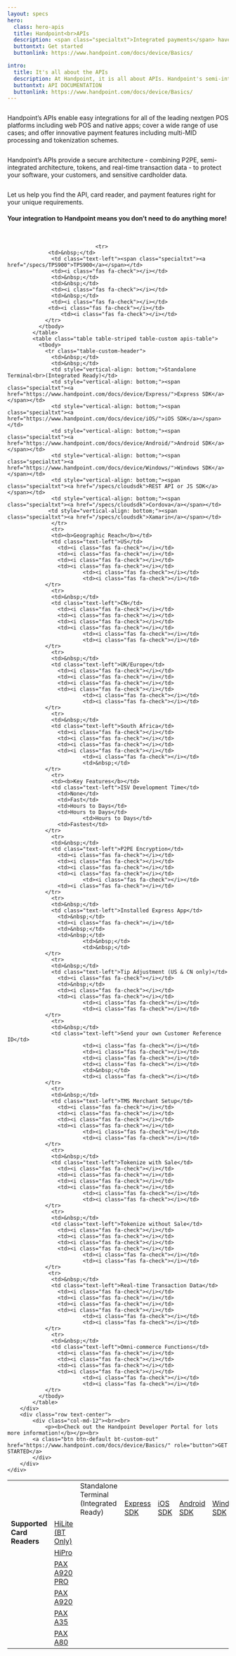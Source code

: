 ```yaml
---
layout: specs
hero: 
  class: hero-apis
  title: Handpoint<br>APIs
  description: <span class="specialtxt">Integrated payments</span> have <br>never been so easy
  buttontxt: Get started
  buttonlink: https://www.handpoint.com/docs/device/Basics/

intro: 
  title: It's all about the APIs
  description: At Handpoint, it is all about APIs. Handpoint's semi-integrated architecture means all complex payment handling is abstracted. Your developers simply use one of our easy APIs to integrate to our platform and your growth trajectory is transformed.<br><br>
  buttontxt: API DOCUMENTATION
  buttonlink: https://www.handpoint.com/docs/device/Basics/
---
```

<div class="section section-lightcolor section-blurbs blurbs-apis">
	<div class="container">
		<div class="row">
			<div class="blurb col-md-4 col-sm-4">
		    	<img src="https://handpoint.imgix.net/Website%20refresh%20photos/icons/ico13.svg" alt=""/>
				<p>Handpoint’s APIs enable easy integrations for all of the leading nextgen POS platforms including web POS and native apps; cover a wide range of use cases; and offer innovative payment features including multi-MID processing and tokenization schemes.</p>
		    </div>
			<div class="blurb col-md-4 col-sm-4">
		    	<img src="https://handpoint.imgix.net/Website%20refresh%20photos/icons/ico14.svg" alt=""/>
				<p>Handpoint’s APIs provide a secure architecture - combining P2PE, semi-integrated architecture, tokens, and real-time transaction data - to protect your software, your customers, and sensitive cardholder data.</p>
		    </div>
			<div class="blurb col-md-4 col-sm-4">
		    	<img src="https://handpoint.imgix.net/Website%20refresh%20photos/icons/ico15.svg" alt=""/>
				<p>Let us help you find the API, card reader, and payment features right for your unique requirements.</p>
		    </div>
		</div>
	</div>
</div>
<!-- APIS -->	
<div class="section">
	<div class="container">
		<div class="row text-center">
			<h4>Your integration to Handpoint means you don’t need to do anything more!</h4>
			<br>
		</div>
		<div class="row">
			<table class="table table-striped table-custom apis-table">
			  <tbody>
			    <tr class="table-custom-header">
			      <td>&nbsp;</td>
			      <td>&nbsp;</td>
			      <td style="vertical-align: bottom;">Standalone Terminal<br>(Integrated Ready)</td>
			      <td style="vertical-align: bottom;"><span class="specialtxt"><a href="https://www.handpoint.com/docs/device/Express/">Express SDK</a></span></td>    
			      <td style="vertical-align: bottom;"><span class="specialtxt"><a href="https://www.handpoint.com/docs/device/iOS/">iOS SDK</a></span></td>
			      <td style="vertical-align: bottom;"><span class="specialtxt"><a href="https://www.handpoint.com/docs/device/Android/">Android SDK</a></span></td>
			      <td style="vertical-align: bottom;"><span class="specialtxt"><a href="https://www.handpoint.com/docs/device/Windows/">Windows SDK</a></span></td>
			      <td style="vertical-align: bottom;"><span class="specialtxt"><a href="https://www.handpoint.com/docs/device/REST-API/">REST API or JS SDK</a></span></td>  
			     <td style="vertical-align: bottom;"><span class="specialtxt"><a href="https://www.npmjs.com/package/cordova-plugin-handpoint">Cordova</a></span></td> 
			     <td style="vertical-align: bottom;"><span class="specialtxt"><a href="https://github.com/thescruba/xamarin-handpoint-bindings">Xamarin</a></span></td>  
			    </tr>
			    <tr>
			      <td><b>Supported Card Readers</b></td>
			      <td class="text-left"><span class="specialtxt"><a href="/specs/hilite">HiLite (BT Only)</a></span></td>
			      <td>&nbsp;</td>
			      <td><i class="fas fa-check"></i></td>
			      <td><i class="fas fa-check"></i></td>
			      <td><i class="fas fa-check"></i></td>
			      <td><i class="fas fa-check"></i></td>
			      <td>&nbsp;</td>
			     <td><i class="fas fa-check"></i></td>			      
		             <td><i class="fas fa-check"></i></td>
			    </tr>
				<tr>
			      <td>&nbsp;</td>
			      <td class="text-left"><span class="specialtxt"><a href="/specs/hipro">HiPro</a></span></td>
					<td>&nbsp;</td>
			      <td><i class="fas fa-check"></i></td>
			      <td><i class="fas fa-check"></i></td>
			      <td>&nbsp;</td>
			      <td>&nbsp;</td>
			      <td>&nbsp;</td>
			      <td>&nbsp;</td>
			      <td>&nbsp;</td>
			    </tr>
				<tr>
			      <td>&nbsp;</td>
			      <td class="text-left"><span class="specialtxt"><a href="/specs/paxa920">PAX A920 PRO</a></span></td>
			      <td><i class="fas fa-check"></i></td>
			      <td>&nbsp;</td>
			      <td>&nbsp;</td>
			      <td><i class="fas fa-check"></i></td>
			      <td>&nbsp;</td>
			      <td><i class="fas fa-check"></i></td>
			    <td><i class="fas fa-check"></i></td>			      
		             <td><i class="fas fa-check"></i></td>
			    </tr>
				  <tr>
			      <td>&nbsp;</td>
			      <td class="text-left"><span class="specialtxt"><a href="/specs/paxa920">PAX A920</a></span></td>
			      <td><i class="fas fa-check"></i></td>
			      <td>&nbsp;</td>
			      <td>&nbsp;</td>
			      <td><i class="fas fa-check"></i></td>
			      <td>&nbsp;</td>
			      <td><i class="fas fa-check"></i></td>
			     <td><i class="fas fa-check"></i></td>			      
		             <td><i class="fas fa-check"></i></td>			 
		           </tr>
				<tr> 
				 <td>&nbsp;</td>
			      <td class="text-left"><span class="specialtxt"><a href="/specs/paxa80">PAX A35</a></span></td>
			      <td><i class="fas fa-check"></i></td>
			      <td>&nbsp;</td>
			      <td>&nbsp;</td>
			      <td><i class="fas fa-check"></i></td>
			      <td>&nbsp;</td>
			      <td><i class="fas fa-check"></i></td>
			     <td><i class="fas fa-check"></i></td>			      
		             <td><i class="fas fa-check"></i></td>
			    </tr>
				  				<tr> 
				 <td>&nbsp;</td>
			      <td class="text-left"><span class="specialtxt"><a href="/specs/paxa80">PAX A80</a></span></td>
			      <td><i class="fas fa-check"></i></td>
			      <td>&nbsp;</td>
			      <td>&nbsp;</td>
			      <td><i class="fas fa-check"></i></td>
			      <td>&nbsp;</td>
			      <td><i class="fas fa-check"></i></td>
			     <td><i class="fas fa-check"></i></td>			      
		             <td><i class="fas fa-check"></i></td>
			    </tr>
				 
				  				<tr> 
				 <td>&nbsp;</td>
			      <td class="text-left"><span class="specialtxt"><a href="/specs/TPS900">TPS900</a></span></td>
			      <td><i class="fas fa-check"></i></td>
			      <td>&nbsp;</td>
			      <td>&nbsp;</td>
			      <td><i class="fas fa-check"></i></td>
			      <td>&nbsp;</td>
			      <td><i class="fas fa-check"></i></td>
			     <td><i class="fas fa-check"></i></td>			      
		             <td><i class="fas fa-check"></i></td>
			    </tr>
			  </tbody>
			</table>
			<table class="table table-striped table-custom apis-table">
			  <tbody>
			    <tr class="table-custom-header">
			      <td>&nbsp;</td>
			      <td>&nbsp;</td>
			      <td style="vertical-align: bottom;">Standalone Terminal<br>(Integrated Ready)</td>
			      <td style="vertical-align: bottom;"><span class="specialtxt"><a href="https://www.handpoint.com/docs/device/Express/">Express SDK</a></span></td>    
			      <td style="vertical-align: bottom;"><span class="specialtxt"><a href="https://www.handpoint.com/docs/device/iOS/">iOS SDK</a></span></td>
			      <td style="vertical-align: bottom;"><span class="specialtxt"><a href="https://www.handpoint.com/docs/device/Android/">Android SDK</a></span></td>
			      <td style="vertical-align: bottom;"><span class="specialtxt"><a href="https://www.handpoint.com/docs/device/Windows/">Windows SDK</a></span></td>
			      <td style="vertical-align: bottom;"><span class="specialtxt"><a href="/specs/cloudsdk">REST API or JS SDK</a></span></td>
			      <td style="vertical-align: bottom;"><span class="specialtxt"><a href="/specs/cloudsdk">Cordova</a></span></td> 
			     <td style="vertical-align: bottom;"><span class="specialtxt"><a href="/specs/cloudsdk">Xamarin</a></span></td>  
				  </tr>
				  <tr>
			      <td><b>Geographic Reach</b></td>
			      <td class="text-left">US</td>
					<td><i class="fas fa-check"></i></td>
					<td><i class="fas fa-check"></i></td>
					<td><i class="fas fa-check"></i></td>
					<td><i class="fas fa-check"></i></td>
			                <td><i class="fas fa-check"></i></td>
			                <td><i class="fas fa-check"></i></td>
			    </tr>
				  <tr>
			      <td>&nbsp;</td>
			      <td class="text-left">CN</td>
					<td><i class="fas fa-check"></i></td>
					<td><i class="fas fa-check"></i></td>
					<td><i class="fas fa-check"></i></td>
					<td><i class="fas fa-check"></i></td>
			                <td><i class="fas fa-check"></i></td>
			                <td><i class="fas fa-check"></i></td>
			    </tr>
				  <tr>
			      <td>&nbsp;</td>
			      <td class="text-left">UK/Europe</td>
					<td><i class="fas fa-check"></i></td>
					<td><i class="fas fa-check"></i></td>
					<td><i class="fas fa-check"></i></td>
					<td><i class="fas fa-check"></i></td>
			                <td><i class="fas fa-check"></i></td>
			                <td><i class="fas fa-check"></i></td>
			    </tr>
				  <tr>
			      <td>&nbsp;</td>
			      <td class="text-left">South Africa</td>
					<td><i class="fas fa-check"></i></td>
					<td><i class="fas fa-check"></i></td>
					<td><i class="fas fa-check"></i></td>
					<td><i class="fas fa-check"></i></td>
			                <td><i class="fas fa-check"></i></td>
			                <td>&nbsp;</td>
			    </tr>
				  <tr>
			      <td><b>Key Features</b></td>
			      <td class="text-left">ISV Development Time</td>
					<td>None</td>
					<td>Fast</td>
					<td>Hours to Days</td>
					<td>Hours to Days</td>
			                <td>Hours to Days</td>
					<td>Fastest</td>
			    </tr>
				  <tr>
			      <td>&nbsp;</td>
			      <td class="text-left">P2PE Encryption</td>
					<td><i class="fas fa-check"></i></td>
					<td><i class="fas fa-check"></i></td>
					<td><i class="fas fa-check"></i></td>
					<td><i class="fas fa-check"></i></td>
			                <td><i class="fas fa-check"></i></td>
					<td><i class="fas fa-check"></i></td>
			    </tr>
				  <tr>
			      <td>&nbsp;</td>
			      <td class="text-left">Installed Express App</td>
					<td>&nbsp;</td>
					<td><i class="fas fa-check"></i></td>
					<td>&nbsp;</td>
					<td>&nbsp;</td>
			                <td>&nbsp;</td>
			                <td>&nbsp;</td>
			    </tr>
				  <tr>
			      <td>&nbsp;</td>
			      <td class="text-left">Tip Adjustment (US & CN only)</td>
					<td><i class="fas fa-check"></i></td>
					<td>&nbsp;</td>
					<td><i class="fas fa-check"></i></td>
					<td><i class="fas fa-check"></i></td>
			                <td><i class="fas fa-check"></i></td>
			                <td><i class="fas fa-check"></i></td>
			    </tr>
				  <tr>
			      <td>&nbsp;</td>
			      <td class="text-left">Send your own Customer Reference ID</td>
			                <td><i class="fas fa-check"></i></td>
			                <td><i class="fas fa-check"></i></td>
			                <td><i class="fas fa-check"></i></td>
			                <td><i class="fas fa-check"></i></td>
			                <td>&nbsp;</td>
			                <td><i class="fas fa-check"></i></td>
			    </tr>
				  <tr>
			      <td>&nbsp;</td>
			      <td class="text-left">TMS Merchant Setup</td>
					<td><i class="fas fa-check"></i></td>
					<td><i class="fas fa-check"></i></td>
					<td><i class="fas fa-check"></i></td>
					<td><i class="fas fa-check"></i></td>
			                <td><i class="fas fa-check"></i></td>
			                <td><i class="fas fa-check"></i></td>
			    </tr>
				  <tr>
			      <td>&nbsp;</td>
			      <td class="text-left">Tokenize with Sale</td>
					<td><i class="fas fa-check"></i></td>
					<td><i class="fas fa-check"></i></td>
					<td><i class="fas fa-check"></i></td>
					<td><i class="fas fa-check"></i></td>
			                <td><i class="fas fa-check"></i></td>
			                <td><i class="fas fa-check"></i></td>
			    </tr>
				  <tr>
			      <td>&nbsp;</td>
			      <td class="text-left">Tokenize without Sale</td>
					<td><i class="fas fa-check"></i></td>
					<td><i class="fas fa-check"></i></td>
					<td><i class="fas fa-check"></i></td>
					<td><i class="fas fa-check"></i></td>
			                <td><i class="fas fa-check"></i></td>
			                <td><i class="fas fa-check"></i></td>
			    </tr>
				 <tr>
			      <td>&nbsp;</td>
			      <td class="text-left">Real-time Transaction Data</td>
					<td><i class="fas fa-check"></i></td>
					<td><i class="fas fa-check"></i></td>
					<td><i class="fas fa-check"></i></td>
					<td><i class="fas fa-check"></i></td>
			                <td><i class="fas fa-check"></i></td>
			                <td><i class="fas fa-check"></i></td>
			    </tr>
				  <tr>
			      <td>&nbsp;</td>
			      <td class="text-left">Omni-commerce Functions</td>
					<td><i class="fas fa-check"></i></td>
					<td><i class="fas fa-check"></i></td>
					<td><i class="fas fa-check"></i></td>
					<td><i class="fas fa-check"></i></td>
			                <td><i class="fas fa-check"></i></td>
			                <td><i class="fas fa-check"></i></td>
			    </tr>
			  </tbody>
			</table>
		</div>
		<div class="row text-center">
			<div class="col-md-12"><br><br>
				<p><b>Check out the Handpoint Developer Portal for lots more information!</b></p><br>
			<a class="btn btn-default bt-custom-out" href="https://www.handpoint.com/docs/device/Basics/" role="button">GET STARTED</a>
			</div>
		</div>
	</div>	
</div>
